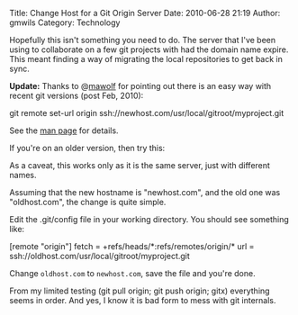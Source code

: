 Title: Change Host for a Git Origin Server
Date: 2010-06-28 21:19
Author: gmwils
Category: Technology

Hopefully this isn't something you need to do. The server that I've been
using to collaborate on a few git projects with had the domain name
expire. This meant finding a way of migrating the local repositories to
get back in sync.

</p>

**Update:** Thanks to @[mawolf][] for pointing out there is an easy way
with recent git versions (post Feb, 2010):

</p>

<p>
    git remote set-url origin ssh://newhost.com/usr/local/gitroot/myproject.git

</p>

See the [man page][] for details.

</p>

If you're on an older version, then try this:

</p>

As a caveat, this works only as it is the same server, just with
different names.

</p>

Assuming that the new hostname is "newhost.com", and the old one was
"oldhost.com", the change is quite simple.

</p>

Edit the .git/config file in your working directory. You should see
something like:

</p>

<p>
    [remote "origin"]    fetch = +refs/heads/*:refs/remotes/origin/*    url = ssh://oldhost.com/usr/local/gitroot/myproject.git

</p>

Change `oldhost.com` to `newhost.com`, save the file and you're done.

</p>

From my limited testing (git pull origin; git push origin; gitx)
everything seems in order. And yes, I know it is bad form to mess with
git internals.

</p>

  [mawolf]: http://twitter.com/mawolf/status/17334075193
  [man page]: http://www.kernel.org/pub/software/scm/git/docs/git-remote.html
